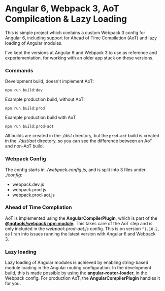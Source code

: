 # Angular 6, Webpack 3, AoT Compilcation & Lazy Loading

This is simple project which contains a custom Webpack 3 config for Angular 6, including support for Ahead of Time Compilation (AoT) and lazy loading of Angular modules.

I've kept the versions at Angular 6 and Webpack 3 to use as reference and experiementation, for working with an older app stuck on these versions.

### Commands

Development build, doesn't implement AoT:

`npm run build:dev`

Example production build, without AoT:

`npm run build:prod`

Example production build with AoT

`npm run build:prod-aot`

All builds are created in the _./dist_ directory, but the `prod-aot` build is created in the _./dist/aot_ directory, so you can see the difference between an AoT and non-AoT build.

### Webpack Config

The config starts in _./webpack.config.js_, and is split into 3 files under _./config_:

- webpack.dev.js
- webpack.prod.js
- webpack.prod-aot.js

### Ahead of Time Compliation

AoT is implemented using the **AngularCompilerPlugin**, which is part of the **[@ngtools/webpack npm module](https://www.npmjs.com/package/@ngtools/webpack)**. This takes care of the AoT step and is only included in the _webpack.prod-aot.js_ config. This is on version `^1.10.2`, as I ran into issues running the latest version with Angular 6 and Webpack 3.

### Lazy loading

Lazy loading of Angular modules is achieved by enabling string-based module loading in the Angular routing configuration. In the development build, this is made possible by using the **[angular-router-loader](https://www.npmjs.com/package/angular-router-loader)**, in the Webpack config. For production AoT, the **AngularCompilerPlugin** handles it for you.